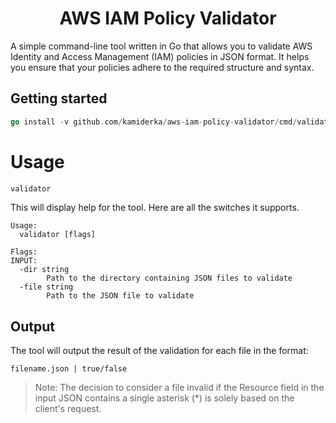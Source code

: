 <h1 align="center">
AWS IAM Policy Validator
</h1>
A simple command-line tool written in Go that allows you to validate AWS Identity and Access Management (IAM) policies in JSON format. It helps you ensure that your policies adhere to the required structure and syntax.


## Getting started 
```go
go install -v github.com/kamiderka/aws-iam-policy-validator/cmd/validator@latest`
```
# Usage
```sh
validator
```
This will display help for the tool. Here are all the switches it supports.

```console
Usage:
  validator [flags]

Flags:
INPUT:
  -dir string
        Path to the directory containing JSON files to validate
  -file string
        Path to the JSON file to validate
```

## Output
The tool will output the result of the validation for each file in the format:

```console
filename.json | true/false
```
>Note: The decision to consider a file invalid if the Resource field in the input JSON contains a single asterisk (*) is solely based on the client's request.

